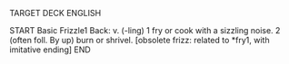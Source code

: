 TARGET DECK
ENGLISH

START
Basic
Frizzle1
Back: v. (-ling) 1 fry or cook with a sizzling noise. 2 (often foll. By up) burn or shrivel. [obsolete frizz: related to *fry1, with imitative ending]
END
